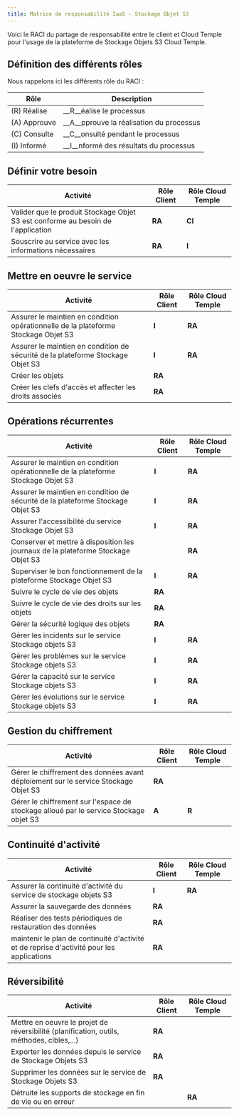 ```yaml
---
title: Matrice de responsabilité IaaS - Stockage Objet S3
---
```


Voici le RACI du partage de responsabilité entre le client et Cloud Temple pour l'usage de la plateforme de Stockage Objets S3 Cloud Temple.

## Définition des différents rôles

Nous rappelons ici les différents rôle du RACI :

| Rôle         | Description                              |
|--------------|------------------------------------------|
| (R) Réalise  | __R__éalise le processus                 |
| (A) Approuve | __A__pprouve la réalisation du processus |
| (C) Consulte | __C__onsulté pendant le processus        |
| (I) Informé  | __I__nformé des résultats du processus   |

## Définir votre besoin

| Activité                                                                            | Rôle Client | Rôle Cloud Temple |
|----------------------------------------------------------------------------------|-------------|-------------------|
| Valider que le produit Stockage Objet S3 est conforme au besoin de l'application | __RA__      | __CI__            |
| Souscrire au service avec les informations nécessaires                           | __RA__      | __I__             |

## Mettre en oeuvre le service

| Activité                                                                             | Rôle Client | Rôle Cloud Temple |
|------------------------------------------------------------------------------------|-------------|-------------------|
| Assurer le maintien en condition opérationnelle de la plateforme Stockage Objet S3 | __I__       | __RA__            |
| Assurer le maintien en condition de sécurité de la plateforme Stockage Objet S3    | __I__       | __RA__            |
| Créer les objets                                                                   | __RA__      |                   |
| Créer les clefs d'accès et affecter les droits associés                            | __RA__      |                   |

## Opérations récurrentes

| Activité                                                                           | Rôle Client | Rôle Cloud Temple |
|------------------------------------------------------------------------------------|-------------|-------------------|
| Assurer le maintien en condition opérationnelle de la plateforme Stockage Objet S3 | __I__       | __RA__            |
| Assurer le maintien en condition de sécurité de la plateforme Stockage Objet S3    | __I__       | __RA__            |
| Assurer l'accessibilité du service Stockage Objet S3                               | __I__       | __RA__            |
| Conserver et mettre à disposition les journaux de la plateforme Stockage Objet S3  |             | __RA__            |
| Superviser le bon fonctionnement de la plateforme Stockage Objet S3                | __I__       | __RA__            |
| Suivre le cycle de vie des objets                                                  | __RA__      |                   |
| Suivre le cycle de vie des droits sur les objets                                   | __RA__      |                   |
| Gérer la sécurité logique des objets                                               | __RA__      |                   |
| Gérer les incidents sur le service Stockage objets S3                              | __I__       | __RA__            |
| Gérer les problèmes sur le service Stockage objets S3                              | __I__       | __RA__            |
| Gérer la capacité sur le service Stockage objets S3                                | __I__       | __RA__            |
| Gérer les évolutions sur le service Stockage objets S3                             | __I__       | __RA__            |

## Gestion du chiffrement

| Activité                                                                                 | Rôle Client | Rôle Cloud Temple |
|------------------------------------------------------------------------------------------|-------------|-------------------|
| Gérer le chiffrement des données avant déploiement sur le service Stockage Objet S3      | __RA__      |                   |
| Gérer le chiffrement sur l'espace de stockage alloué par le service Stockage objet S3    | __A__       | __R__             |

## Continuité d'activité

| Activité                                                                                  | Rôle Client | Rôle Cloud Temple |
|-------------------------------------------------------------------------------------------|-------------|-------------------|
| Assurer la continuité d'activité du service de stockage objets S3                         | __I__       | __RA__            |
| Assurer la sauvegarde des données                                                         | __RA__      |                   |
| Réaliser des tests périodiques de restauration des données                                | __RA__      |                   |
| maintenir le plan de continuité d'activité et de reprise d'activité pour les applications | __RA__      |                   |

## Réversibilité

| Activité                                                                                  | Rôle Client | Rôle Cloud Temple |
|-------------------------------------------------------------------------------------------|-------------|-------------------|
| Mettre en oeuvre le projet de réversibilité (planification, outils, méthodes, cibles,...) | __RA__      |                   |
| Exporter les données depuis le service de Stockage Objets S3                              | __RA__      |                   |
| Supprimer les données sur le service de Stockage Objets S3                                | __RA__      |                   |
| Détruite les supports de stockage en fin de vie ou en erreur                              |             | __RA__            |

